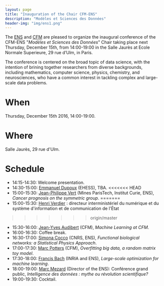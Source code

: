 ```yaml
---
layout: page
title: "Inauguration of the Chair CFM-ENS"
description: "Modèles et Sciences des Données"
header-img: "img/ens1.png"
---
```



The [ENS](http://www.ens.fr) and [CFM](https://www.cfm.fr/) are pleased to organize the inaugural conference of the
CFM-ENS "_Modèles et Sciences des Données_" Chair taking place next Thursday, December 15th, from 14:00-19:00 in the Salle Jaurès at Ecole Normale Superieure, 29 rue d’Ulm, in Paris.

The conference is centered on the broad topic of data science, with the intention of brining together researchers from diverse
backgrounds, including mathematics, computer science, physics, chemistry, and neurosciences, who have a common interest in tackling complex and large-scale data problems.


When
============================

Thursday, December 15th 2016, 14:00-19:00.

Where
============================

Salle Jaurès, 29 rue d'Ulm.

Schedule
============================

* 14:15-14:30: Welcome presentation.
* 14:30-15:00: [Emmanuel Dupoux](http://www.lscp.net/persons/dupoux/indexfr.html) (EHESS), TBA.
<<<<<<< HEAD
* 15:00-15:30: [Jean-Philippe Vert](http://cbio.mines-paristech.fr/~jvert/) (Mines ParisTech, Institut Curie, ENS), _Cancer prognosis on the symmetric group_.
=======
* 15:00-15:30: [Henri Verdier](https://fr.wikipedia.org/wiki/Henri_Verdier) : directeur interministériel du numérique et du système d'information et de communication de l'État
>>>>>>> origin/master
* 15:30-16:00: [Jean-Yves Audibert](https://www.cfm.fr/) (CFM), _Machine Learning at CFM_.
* 16:00-16:30: Coffee break.
* 16:30-17:00: [Simona Cocco](http://www.lps.ens.fr/~cocco/) (CNRS, ENS), _Functional biological networks: a Statistical Physics Approach_.
* 17:00-17:30: [Marc Potters](https://www.cfm.fr/) (CFM), _Overfitting big data, a random matrix toy model_.
* 17:30-18:00: [Francis Bach](http://www.di.ens.fr/~fbach/) (INRIA and ENS), _Large-scale optimization for machine learning_.
* 18:00-19:00: [Marc Mezard](http://lptms.u-psud.fr/membres/mezard/) (Director of the ENS): Conférence grand public, _Intelligence des données : mythe ou révolution scientifique?_
* 19:00-19:30: Cocktail.
